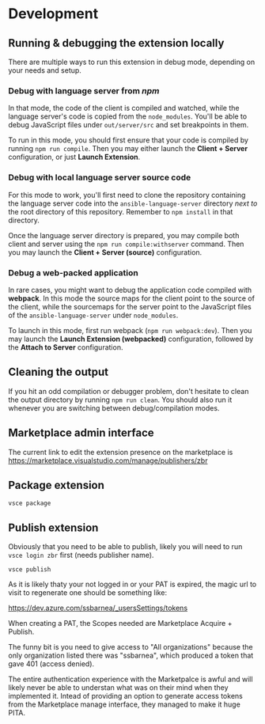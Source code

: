 # Development

## Running & debugging the extension locally
There are multiple ways to run this extension in debug mode, depending on
your needs and setup.

### Debug with language server from *npm*
In that mode, the code of the client is compiled and watched, while the language
server's code is copied from the `node_modules`. You'll be able to debug
JavaScript files under `out/server/src` and set breakpoints in them.

To run in this mode, you should first ensure that your code is compiled by
running `npm run compile`. Then you may either launch the **Client + Server**
configuration, or just **Launch Extension**.

### Debug with local language server source code
For this mode to work, you'll first need to clone the repository containing the
language server code into the `ansible-language-server` directory *next to* the
root directory of this repository. Remember to `npm install` in that directory.

Once the language server directory is prepared, you may compile both client and
server using the `npm run compile:withserver` command. Then you may launch the
**Client + Server (source)** configuration.

### Debug a web-packed application
In rare cases, you might want to debug the application code compiled with
**webpack**. In this mode the source maps for the client point to the source of
the client, while the sourcemaps for the server point to the JavaScript files of
the `ansible-language-server` under `node_modules`.

To launch in this mode, first run webpack (`npm run webpack:dev`). Then you may
launch the **Launch Extension (webpacked)** configuration, followed by the
**Attach to Server** configuration.

## Cleaning the output
If you hit an odd compilation or debugger problem, don't hesitate to clean the
output directory by running `npm run clean`. You should also run it whenever you
are switching between debug/compilation modes.

## Marketplace admin interface

The current link to edit the extension presence on the marketplace is
https://marketplace.visualstudio.com/manage/publishers/zbr

## Package extension

```shell
vsce package
```

## Publish extension

Obviously that you need to be able to publish, likely you will
need to run `vsce login zbr` first (needs publisher name).

```shell
vsce publish
```

As it is likely thaty your not logged in or your PAT is expired, the magic
url to visit to regenerate one should be something like:

https://dev.azure.com/ssbarnea/_usersSettings/tokens

When creating a PAT, the Scopes needed are Marketplace Acquire + Publish.

The funny bit is you need to give access to "All organizations" because
the only organization listed there was "ssbarnea", which produced a token
that gave 401 (access denied).

The entire authentication experience with the Marketpalce is awful and will
likely never be able to understan what was on their mind when they implemented
it. Intead of providing an option to generate access tokens from the
Marketplace manage interface, they managed to make it huge PITA.
